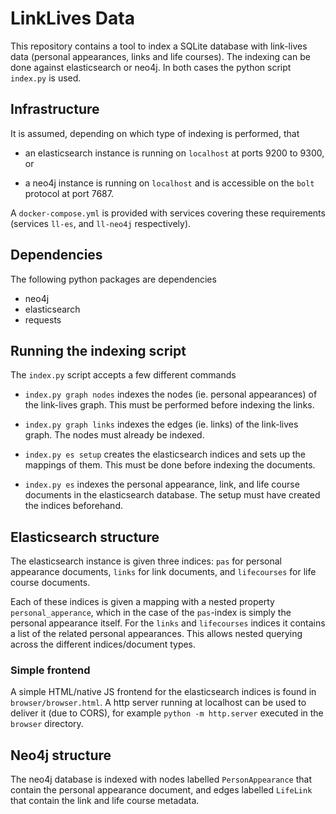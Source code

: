 LinkLives Data
==============

This repository contains a tool to index a SQLite database with link-lives data
(personal appearances, links and life courses). The indexing can be done
against elasticsearch or neo4j. In both cases the python script `index.py` is
used.

Infrastructure
--------------

It is assumed, depending on which type of indexing is performed, that

 * an elasticsearch instance is running on `localhost` at ports 9200 to 9300,
   or
 
 * a neo4j instance is running on `localhost` and is accessible on the `bolt`
   protocol at port 7687.

A `docker-compose.yml` is provided with services covering these requirements
(services `ll-es`, and `ll-neo4j` respectively).


Dependencies
------------

The following python packages are dependencies

 * neo4j
 * elasticsearch
 * requests

Running the indexing script
---------------------------

The `index.py` script accepts a few different commands

 * `index.py graph nodes` indexes the nodes (ie. personal appearances) of the
   link-lives graph. This must be performed before indexing the links.

 * `index.py graph links` indexes the edges (ie. links) of the link-lives
   graph. The nodes must already be indexed.

 * `index.py es setup` creates the elasticsearch indices and sets up the
   mappings of them. This must be done before indexing the documents.

 * `index.py es` indexes the personal appearance, link, and life course
   documents in the elasticsearch database. The setup must have created
   the indices beforehand.

Elasticsearch structure
-----------------------

The elasticsearch instance is given three indices: `pas` for personal
appearance documents, `links` for link documents, and `lifecourses` for life
course documents.

Each of these indices is given a mapping with a nested property
`personal_apperance`, which in the case of the `pas`-index is simply the
personal appearance itself. For the `links` and `lifecourses` indices it
contains a list of the related personal appearances. This allows nested
querying across the different indices/document types.

### Simple frontend
A simple HTML/native JS frontend for the elasticsearch indices is found in
`browser/browser.html`. A http server running at localhost can be used to
deliver it (due to CORS), for example `python -m http.server` executed in the
`browser` directory.

Neo4j structure
---------------

The neo4j database is indexed with nodes labelled `PersonAppearance` that
contain the personal appearance document, and edges labelled `LifeLink`
that contain the link and life course metadata.